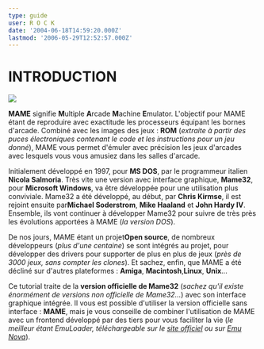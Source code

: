 ```yaml
---
type: guide
user: R O C K
date: '2004-06-18T14:59:20.000Z'
lastmod: '2006-05-29T12:52:57.000Z'
---
```


# INTRODUCTION   
![](/emulators/mame32/configure/Mame32.JPG)  

**MAME** signifie **M**ultiple **A**rcade **M**achine 
**E**mulator. L'objectif pour MAME étant de reproduire avec exactitude les 
processeurs équipant les bornes d'arcade. Combiné avec les images des jeux : 
**ROM** (_extraite à partir des puces électroniques contenant le code et 
les instructions pour un jeu donné_), MAME vous permet d'émuler avec 
précision les jeux d'arcades avec lesquels vous vous amusiez dans les salles 
d'arcade.

Initialement développé en 1997, pour **MS DOS**, par le programmeur 
italien **Nicola Salmoria**. Très vite une version avec interface graphique, 
**Mame32**, pour **Microsoft Windows**, va être développée pour une 
utilisation plus conviviale. Mame32 a été développé, au début, par **Chris 
Kirmse**, il est rejoint ensuite par**Michael Soderstrom**, **Mike 
Haaland** et **John Hardy IV**. Ensemble, ils vont continuer à développer 
Mame32 pour suivre de très près les évolutions apportées à MAME (_la version 
DOS_). 

De nos jours, MAME étant un projet**Open source**, de nombreux 
développeurs (_plus d'une centaine_) se sont intégrés au projet, pour 
développer des drivers pour supporter de plus en plus de jeux (_près de 3000 
jeux, sans compter les clones_). Et sachez, enfin, que MAME a été décliné sur 
d'autres plateformes : **Amiga**, **Macintosh**,**Linux**, 
**Unix**...

Ce tutorial traite de la **version officielle de Mame32** (_sachez qu'il 
existe énormément de versions non officielle de Mame32..._) avec son 
interface graphique intégrée. Il vous est possible d'utiliser la version 
officielle sans interface : **MAME**, mais je vous conseille de combiner 
l'utilisation de MAME avec un frontend développé par des tiers pour vous 
faciliter la vie (_le meilleur étant EmuLoader, téléchargeable sur le [site officiel](http://www.mameworld.net/emuloader/) ou 
sur [Emu Nova](http://www.emunova.net/emulation/utilitaires/mame.htm)_).